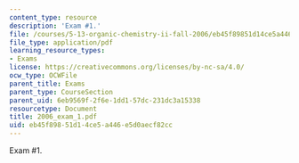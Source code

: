 ```yaml
---
content_type: resource
description: 'Exam #1.'
file: /courses/5-13-organic-chemistry-ii-fall-2006/eb45f89851d14ce5a446e5d0aecf82cc_2006_exam_1.pdf
file_type: application/pdf
learning_resource_types:
- Exams
license: https://creativecommons.org/licenses/by-nc-sa/4.0/
ocw_type: OCWFile
parent_title: Exams
parent_type: CourseSection
parent_uid: 6eb9569f-2f6e-1dd1-57dc-231dc3a15338
resourcetype: Document
title: 2006_exam_1.pdf
uid: eb45f898-51d1-4ce5-a446-e5d0aecf82cc
---
```

Exam #1.
